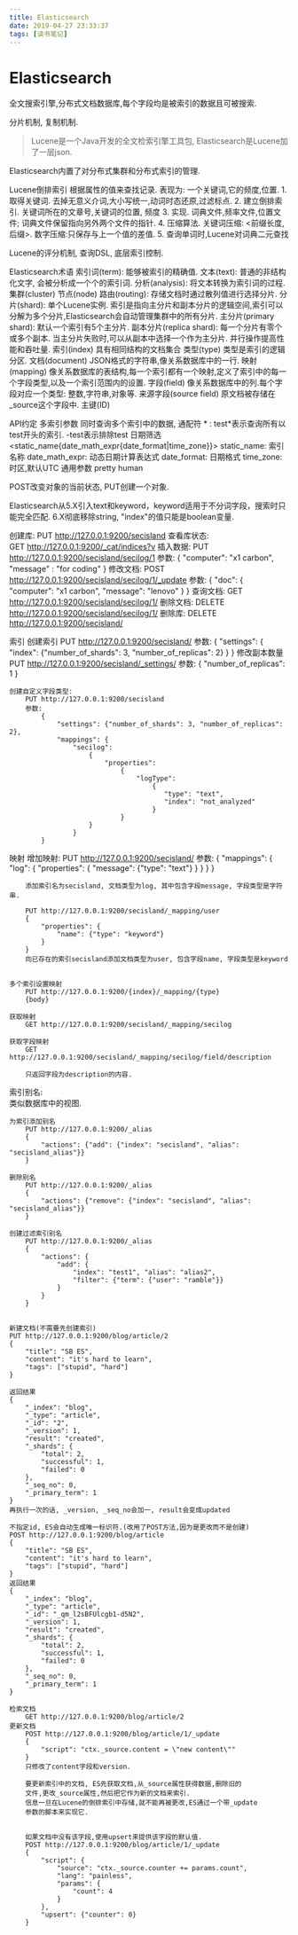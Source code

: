 ```yaml
---
title: Elasticsearch
date: 2019-04-27 23:33:37
tags: [读书笔记]
---
```


# Elasticsearch

全文搜索引擎,分布式文档数据库,每个字段均是被索引的数据且可被搜索.

分片机制, 复制机制.


> Lucene是一个Java开发的全文检索引擎工具包, Elasticsearch是Lucene加了一层json.

Elasticsearch内置了对分布式集群和分布式索引的管理.

Lucene倒排索引
    根据属性的值来查找记录.
    表现为: 一个关键词,它的频度,位置.
         1. 取得关键词. 去掉无意义介词,大小写统一,动词时态还原,过滤标点.
         2. 建立倒排索引. 关键词所在的文章号,关键词的位置, 频度
         3. 实现. 词典文件,频率文件,位置文件; 词典文件保留指向另外两个文件的指针.
         4. 压缩算法. 关键词压缩: <前缀长度,后缀>. 数字压缩:只保存与上一个值的差值.
         5. 查询单词时,Lucene对词典二元查找
         
Lucene的评分机制, 查询DSL, 底层索引控制.

Elasticsearch术语
    索引词(term): 能够被索引的精确值.
    文本(text): 普通的非结构化文字, 会被分析成一个个的索引词.
    分析(analysis): 将文本转换为索引词的过程.
    集群(cluster)
    节点(node)
    路由(routing): 存储文档时通过散列值进行选择分片.
    分片(shard): 单个Lucene实例. 索引是指向主分片和副本分片的逻辑空间,索引可以
        分解为多个分片,Elasticsearch会自动管理集群中的所有分片.
    主分片(primary shard): 默认一个索引有5个主分片.
    副本分片(replica shard): 每一个分片有零个或多个副本.
        当主分片失败时,可以从副本中选择一个作为主分片.
        并行操作提高性能和吞吐量.
    索引(index) 具有相同结构的文档集合
    类型(type) 类型是索引的逻辑分区.
    文档(document) JSON格式的字符串,像关系数据库中的一行.
    映射(mapping) 像关系数据库的表结构,每一个索引都有一个映射,定义了索引中的每一个字段类型,以及一个索引范围内的设置.
    字段(field) 像关系数据库中的列.每个字段对应一个类型: 整数,字符串,对象等.
    来源字段(source field) 原文档被存储在_source这个字段中.
    主键(ID) 

API约定
    多索引参数
        同时查询多个索引中的数据, 通配符 * : test*表示查询所有以test开头的索引. -test表示排除test
    日期筛选
        <static_name{date_math_expr{date_format|time_zone}}>
        static_name: 索引名称
        date_math_expr: 动态日期计算表达式
        date_format: 日期格式
        time_zone: 时区,默认UTC
    通用参数
        pretty
        human
		
POST改变对象的当前状态, PUT创建一个对象.		
		
Elasticsearch从5.X引入text和keyword，keyword适用于不分词字段，搜索时只能完全匹配.
			   6.X彻底移除string, "index"的值只能是boolean变量.

创建库:
    PUT http://127.0.0.1:9200/secisland
查看库状态:    
    GET http://127.0.0.1:9200/_cat/indices?v
插入数据:
    PUT http://127.0.0.1:9200/secisland/secilog/1
    参数:
        {
            "computer": "x1 carbon",
            "message" : "for coding"
        }
修改文档:
    POST http://127.0.0.1:9200/secisland/secilog/1/_update
    参数:
        {
            "doc": {
                "computer": "x1 carbon",
                "message": "lenovo"
            }
        }
查询文档:
    GET  http://127.0.0.1:9200/secisland/secilog/1/
删除文档:
    DELETE http://127.0.0.1:9200/secisland/secilog/1/
删除库:
    DELETE http://127.0.0.1:9200/secisland/



索引
    创建索引
        PUT http://127.0.0.1:9200/secisland/
        参数:
            {
                "settings": {
                    "index": {"number_of_shards": 3, "number_of_replicas": 2}
                }
            }
        修改副本数量
            PUT http://127.0.0.1:9200/secisland/_settings/
            参数:
             {
                "number_of_replicas": 1
             }

    创建自定义字段类型:
        PUT http://127.0.0.1:9200/secisland
        参数:
            {
                "settings": {"number_of_shards": 3, "number_of_replicas": 2},
                "mappings": {
					"secilog": 
						{
							"properties": 
								{
									"logType": 
										{
										   "type": "text", 
										   "index": "not_analyzed"
										}
								}
						}
					}
			}

映射
    增加映射:
        PUT http://127.0.0.1:9200/secisland/
        参数:
        {
            "mappings": {
                "log": {
                    "properties": {
                        "message": {"type": "text"}
                    }
                }
            }
        }

        添加索引名为secisland, 文档类型为log, 其中包含字段message, 字段类型是字符串.

        PUT http://127.0.0.1:9200/secisland/_mapping/user
        {
            "properties": {
                "name": {"type": "keyword"}
            }
        }
        向已存在的索引secisland添加文档类型为user, 包含字段name, 字段类型是keyword 


	多个索引设置映射
		PUT http://127.0.0.1:9200/{index}/_mapping/{type}
		{body}
		
	获取映射
		GET http://127.0.0.1:9200/secisland/_mapping/secilog
		
	获取字段映射
		GET http://127.0.0.1:9200/secisland/_mapping/secilog/field/description
			
		只返回字段为description的内容.

索引别名: 		
	类似数据库中的视图.
	
	为索引添加别名
		PUT http://127.0.0.1:9200/_alias
		{
			"actions": {"add": {"index": "secisland", "alias": "secisland_alias"}}
		}
			
	删除别名
		PUT http://127.0.0.1:9200/_alias
		{
			"actions": {"remove": {"index": "secisland", "alias": "secisland_alias"}}
		}
		
	创建过滤索引别名
		PUT http://127.0.0.1:9200/_alias
		{
			"actions": {
				"add": {
					"index": "test1", "alias": "alias2",
					"filter": {"term": {"user": "ramble"}}
				}
			}
		}


	新建文档(不需要先创建索引)
	PUT http://127.0.0.1:9200/blog/article/2 
	{
		"title": "SB ES",
		"content": "it's hard to learn",
		"tags": ["stupid", "hard"]
	}
	
	返回结果
	{
		"_index": "blog",
		"_type": "article",
		"_id": "2",
		"_version": 1,
		"result": "created",
		"_shards": {
			"total": 2,
			"successful": 1,
			"failed": 0
		},
		"_seq_no": 0,
		"_primary_term": 1
	}
	再执行一次的话, _version, _seq_no会加一, result会变成updated
	
	不指定id, ES会自动生成唯一标识符.(改用了POST方法,因为是更改而不是创建)
	POST http://127.0.0.1:9200/blog/article
	{
		"title": "SB ES",
		"content": "it's hard to learn",
		"tags": ["stupid", "hard"]
	}
	返回结果
	{
		"_index": "blog",
		"_type": "article",
		"_id": "_qm_l2sBFUlcgb1-d5N2",
		"_version": 1,
		"result": "created",
		"_shards": {
			"total": 2,
			"successful": 1,
			"failed": 0
		},
		"_seq_no": 0,
		"_primary_term": 1
	}

	检索文档
		GET http://127.0.0.1:9200/blog/article/2 
	更新文档
		POST http://127.0.0.1:9200/blog/article/1/_update
		{
			"script": "ctx._source.content = \"new content\""
		}
		只修改了content字段和version.
		
		要更新索引中的文档, ES先获取文档,从_source属性获得数据,删除旧的
		文件,更改_source属性,然后把它作为新的文档来索引.
		信息一旦在Lucene的倒排索引中存储,就不能再被更改,ES通过一个带_update
		参数的脚本来实现它.
		
		
		如果文档中没有该字段,使用upsert来提供该字段的默认值.
		POST http://127.0.0.1:9200/blog/article/1/_update
		{
			"script": {
				"source": "ctx._source.counter += params.count",
				"lang": "painless",
				"params": {
					"count": 4
				}
		    },
			"upsert": {"counter": 0}
		}
		
		



















